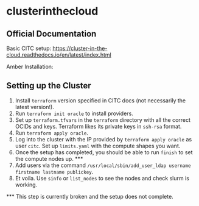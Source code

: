 # clusterinthecloud

## Official Documentation

Basic CITC setup:
https://cluster-in-the-cloud.readthedocs.io/en/latest/index.html

Amber Installation:

## Setting up the Cluster

1) Install `terraform` version specified in CITC docs (not necessarily the latest version!).
2) Run `terraform init oracle` to install providers.
3) Set up `terraform.tfvars` in the `terraform` directory with all the correct OCIDs and keys. Terraform likes its private keys in `ssh-rsa` format.
4) Run `terraform apply oracle`.
5) Log into the cluster with the IP provided by `terraform apply oracle` as user `citc`. Set up `limits.yaml` with the compute shapes you want. 
6) Once the setup has completed, you should be able to run `finish` to set the compute nodes up. ***
7) Add users via the command `/usr/local/sbin/add_user_ldap username firstname lastname publickey`.
8) Et voila. Use `sinfo` or `list_nodes` to see the nodes and check slurm is working.

*** This step is currently broken and the setup does not complete.
